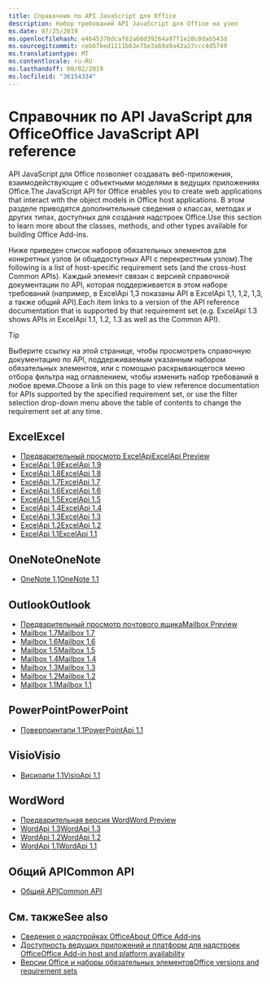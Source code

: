 ```yaml
---
title: Справочник по API JavaScript для Office
description: Набор требований API JavaScript для Office на узел
ms.date: 07/25/2019
ms.openlocfilehash: e4b45370dcaf82a60d39264a97f1e28c0dab543d
ms.sourcegitcommit: ceb67bed1111b63e75e3a69a9a42a27ccc4d5749
ms.translationtype: MT
ms.contentlocale: ru-RU
ms.lasthandoff: 08/02/2019
ms.locfileid: "36154334"
---
```

# <a name="office-javascript-api-reference"></a><span data-ttu-id="e059e-103">Справочник по API JavaScript для Office</span><span class="sxs-lookup"><span data-stu-id="e059e-103">Office JavaScript API reference</span></span>

<span data-ttu-id="e059e-104">API JavaScript для Office позволяет создавать веб-приложения, взаимодействующие с объектными моделями в ведущих приложениях Office.</span><span class="sxs-lookup"><span data-stu-id="e059e-104">The JavaScript API for Office enables you to create web applications that interact with the object models in Office host applications.</span></span> <span data-ttu-id="e059e-105">В этом разделе приводятся дополнительные сведения о классах, методах и других типах, доступных для создания надстроек Office.</span><span class="sxs-lookup"><span data-stu-id="e059e-105">Use this section to learn more about the classes, methods, and other types available for building Office Add-ins.</span></span>

<span data-ttu-id="e059e-106">Ниже приведен список наборов обязательных элементов для конкретных узлов (и общедоступных API с перекрестным узлом).</span><span class="sxs-lookup"><span data-stu-id="e059e-106">The following is a list of host-specific requirement sets (and the cross-host Common APIs).</span></span> <span data-ttu-id="e059e-107">Каждый элемент связан с версией справочной документации по API, которая поддерживается в этом наборе требований (например, в ExcelApi 1,3 показаны API в ExcelApi 1,1, 1,2, 1,3, а также общий API).</span><span class="sxs-lookup"><span data-stu-id="e059e-107">Each item links to a version of the API reference documentation that is supported by that requirement set (e.g. ExcelApi 1.3 shows APIs in ExcelApi 1.1, 1.2, 1.3 as well as the Common API).</span></span>

> [!TIP]
> <span data-ttu-id="e059e-108">Выберите ссылку на этой странице, чтобы просмотреть справочную документацию по API, поддерживаемым указанным набором обязательных элементов, или с помощью раскрывающегося меню отбора фильтра над оглавлением, чтобы изменить набор требований в любое время.</span><span class="sxs-lookup"><span data-stu-id="e059e-108">Choose a link on this page to view reference documentation for APIs supported by the specified requirement set, or use the filter selection drop-down menu above the table of contents to change the requirement set at any time.</span></span>

## <a name="excel"></a><span data-ttu-id="e059e-109">Excel</span><span class="sxs-lookup"><span data-stu-id="e059e-109">Excel</span></span>

- [<span data-ttu-id="e059e-110">Предварительный просмотр ExcelApi</span><span class="sxs-lookup"><span data-stu-id="e059e-110">ExcelApi Preview</span></span>](/javascript/api/excel?view=excel-js-preview)
- [<span data-ttu-id="e059e-111">ExcelApi 1.9</span><span class="sxs-lookup"><span data-stu-id="e059e-111">ExcelApi 1.9</span></span>](/javascript/api/excel?view=excel-js-1.9)
- [<span data-ttu-id="e059e-112">ExcelApi 1.8</span><span class="sxs-lookup"><span data-stu-id="e059e-112">ExcelApi 1.8</span></span>](/javascript/api/excel?view=excel-js-1.8)
- [<span data-ttu-id="e059e-113">ExcelApi 1.7</span><span class="sxs-lookup"><span data-stu-id="e059e-113">ExcelApi 1.7</span></span>](/javascript/api/excel?view=excel-js-1.7)
- [<span data-ttu-id="e059e-114">ExcelApi 1.6</span><span class="sxs-lookup"><span data-stu-id="e059e-114">ExcelApi 1.6</span></span>](/javascript/api/excel?view=excel-js-1.6)
- [<span data-ttu-id="e059e-115">ExcelApi 1.5</span><span class="sxs-lookup"><span data-stu-id="e059e-115">ExcelApi 1.5</span></span>](/javascript/api/excel?view=excel-js-1.5)
- [<span data-ttu-id="e059e-116">ExcelApi 1.4</span><span class="sxs-lookup"><span data-stu-id="e059e-116">ExcelApi 1.4</span></span>](/javascript/api/excel?view=excel-js-1.4)
- [<span data-ttu-id="e059e-117">ExcelApi 1.3</span><span class="sxs-lookup"><span data-stu-id="e059e-117">ExcelApi 1.3</span></span>](/javascript/api/excel?view=excel-js-1.3)
- [<span data-ttu-id="e059e-118">ExcelApi 1.2</span><span class="sxs-lookup"><span data-stu-id="e059e-118">ExcelApi 1.2</span></span>](/javascript/api/excel?view=excel-js-1.2)
- [<span data-ttu-id="e059e-119">ExcelApi 1.1</span><span class="sxs-lookup"><span data-stu-id="e059e-119">ExcelApi 1.1</span></span>](/javascript/api/excel?view=excel-js-1.1)

## <a name="onenote"></a><span data-ttu-id="e059e-120">OneNote</span><span class="sxs-lookup"><span data-stu-id="e059e-120">OneNote</span></span>

- [<span data-ttu-id="e059e-121">OneNote 1,1</span><span class="sxs-lookup"><span data-stu-id="e059e-121">OneNote 1.1</span></span>](/javascript/api/onenote?view=onenote-js-1.1)

## <a name="outlook"></a><span data-ttu-id="e059e-122">Outlook</span><span class="sxs-lookup"><span data-stu-id="e059e-122">Outlook</span></span>

- [<span data-ttu-id="e059e-123">Предварительный просмотр почтового ящика</span><span class="sxs-lookup"><span data-stu-id="e059e-123">Mailbox Preview</span></span>](/javascript/api/outlook?view=outlook-js-preview)
- [<span data-ttu-id="e059e-124">Mailbox 1.7</span><span class="sxs-lookup"><span data-stu-id="e059e-124">Mailbox 1.7</span></span>](/javascript/api/outlook?view=outlook-js-1.7)
- [<span data-ttu-id="e059e-125">Mailbox 1.6</span><span class="sxs-lookup"><span data-stu-id="e059e-125">Mailbox 1.6</span></span>](/javascript/api/outlook?view=outlook-js-1.6)
- [<span data-ttu-id="e059e-126">Mailbox 1.5</span><span class="sxs-lookup"><span data-stu-id="e059e-126">Mailbox 1.5</span></span>](/javascript/api/outlook?view=outlook-js-1.5)
- [<span data-ttu-id="e059e-127">Mailbox 1.4</span><span class="sxs-lookup"><span data-stu-id="e059e-127">Mailbox 1.4</span></span>](/javascript/api/outlook?view=outlook-js-1.4)
- [<span data-ttu-id="e059e-128">Mailbox 1.3</span><span class="sxs-lookup"><span data-stu-id="e059e-128">Mailbox 1.3</span></span>](/javascript/api/outlook?view=outlook-js-1.3)
- [<span data-ttu-id="e059e-129">Mailbox 1.2</span><span class="sxs-lookup"><span data-stu-id="e059e-129">Mailbox 1.2</span></span>](/javascript/api/outlook?view=outlook-js-1.2)
- [<span data-ttu-id="e059e-130">Mailbox 1.1</span><span class="sxs-lookup"><span data-stu-id="e059e-130">Mailbox 1.1</span></span>](/javascript/api/outlook?view=outlook-js-1.1)

## <a name="powerpoint"></a><span data-ttu-id="e059e-131">PowerPoint</span><span class="sxs-lookup"><span data-stu-id="e059e-131">PowerPoint</span></span>

- [<span data-ttu-id="e059e-132">Поверпоинтапи 1,1</span><span class="sxs-lookup"><span data-stu-id="e059e-132">PowerPointApi 1.1</span></span>](/javascript/api/powerpoint?view=powerpoint-js-1.1)

## <a name="visio"></a><span data-ttu-id="e059e-133">Visio</span><span class="sxs-lookup"><span data-stu-id="e059e-133">Visio</span></span>

- [<span data-ttu-id="e059e-134">Висиоапи 1,1</span><span class="sxs-lookup"><span data-stu-id="e059e-134">VisioApi 1.1</span></span>](/javascript/api/visio?view=visio-js-1.1)

## <a name="word"></a><span data-ttu-id="e059e-135">Word</span><span class="sxs-lookup"><span data-stu-id="e059e-135">Word</span></span>

- [<span data-ttu-id="e059e-136">Предварительная версия Word</span><span class="sxs-lookup"><span data-stu-id="e059e-136">Word Preview</span></span>](/javascript/api/word?view=word-js-preview)
- [<span data-ttu-id="e059e-137">WordApi 1.3</span><span class="sxs-lookup"><span data-stu-id="e059e-137">WordApi 1.3</span></span>](/javascript/api/word?view=word-js-1.3)
- [<span data-ttu-id="e059e-138">WordApi 1.2</span><span class="sxs-lookup"><span data-stu-id="e059e-138">WordApi 1.2</span></span>](/javascript/api/word?view=word-js-1.2)
- [<span data-ttu-id="e059e-139">WordApi 1.1</span><span class="sxs-lookup"><span data-stu-id="e059e-139">WordApi 1.1</span></span>](/javascript/api/word?view=word-js-1.1)

## <a name="common-api"></a><span data-ttu-id="e059e-140">Общий API</span><span class="sxs-lookup"><span data-stu-id="e059e-140">Common API</span></span>

- [<span data-ttu-id="e059e-141">Общий API</span><span class="sxs-lookup"><span data-stu-id="e059e-141">Common API</span></span>](/javascript/api/office?view=common-js)

## <a name="see-also"></a><span data-ttu-id="e059e-142">См. также</span><span class="sxs-lookup"><span data-stu-id="e059e-142">See also</span></span>

- [<span data-ttu-id="e059e-143">Сведения о надстройках Office</span><span class="sxs-lookup"><span data-stu-id="e059e-143">About Office Add-ins</span></span>](/office/dev/add-ins/overview)
- [<span data-ttu-id="e059e-144">Доступность ведущих приложений и платформ для надстроек Office</span><span class="sxs-lookup"><span data-stu-id="e059e-144">Office Add-in host and platform availability</span></span>](/office/dev/add-ins/overview/office-add-in-availability)
- [<span data-ttu-id="e059e-145">Версии Office и наборы обязательных элементов</span><span class="sxs-lookup"><span data-stu-id="e059e-145">Office versions and requirement sets</span></span>](/office/dev/add-ins/develop/office-versions-and-requirement-sets)
